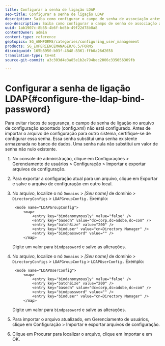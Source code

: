 ```yaml
---
title: Configurar a senha de ligação LDAP
seo-title: Configurar a senha de ligação LDAP
description: Saiba como configurar o campo de senha de associação antes de importar o arquivo de configuração para outro sistema.
seo-description: Saiba como configurar o campo de senha de associação antes de importar o arquivo de configuração para outro sistema.
uuid: 1ab1907c-8b55-4b6f-bd5b-49f22d78b8a8
contentOwner: admin
content-type: reference
geptopics: SG_AEMFORMS/categories/configuring_user_management
products: SG_EXPERIENCEMANAGER/6.5/FORMS
discoiquuid: 165b3950-b03f-4848-8361-ffb0a26d2658
translation-type: tm+mt
source-git-commit: a3c303d4e3a85e1b2e794bec2006c335056309fb

---
```



# Configurar a senha de ligação LDAP{#configure-the-ldap-bind-password}

Para evitar riscos de segurança, o campo de senha de ligação no arquivo de configuração exportado (config.xml) não está configurado. Antes de importar o arquivo de configuração para outro sistema, certifique-se de configurar essa senha. Essa senha substitui uma senha existente armazenada no banco de dados. Uma senha nula não substitui um valor de senha não nulo existente.

1. No console de administração, clique em Configurações > Gerenciamento de usuários > Configuração > Importar e exportar arquivos de configuração.
1. Para exportar a configuração atual para um arquivo, clique em Exportar e salve o arquivo de configuração em outro local.
1. No arquivo, localize o nó `Domains` > *[Seu nome]* de domínio > `DirectoryConfigs` > `LDAPGroupConfig` . Exemplo:

   ```as3
    <node name="LDAPGroupConfig">
        <map>
            <entry key="bindanonymously" value="false" />
            <entry key="basedn" value="dc=corp,dc=adobe,dc=com" />
            <entry key="batchSize" value="200" />
            <entry key="binduser" value="cn=Directory Manager" />
            <entry key="bindpassword" value="" />
        </map>
   ```

   Digite um valor para `bindpassword` e salve as alterações.

1. No arquivo, localize o nó `Domains` > *[Seu nome]* de domínio > `DirectoryConfigs` > `LDAPGroupConfig` > `LDAPUserConfig` . Exemplo:

   ```as3
    <node name="LDAPUserConfig">
        <map>
            <entry key="bindanonymously" value="false" />
            <entry key="batchSize" value="200" />
            <entry key="basedn" value="dc=corp,dc=adobe,dc=com" />
            <entry key="bindpassword" value="" />
            <entry key="binduser" value="cn=Directory Manager" />
        </map>
   ```

   Digite um valor para `bindpassword` e salve as alterações.

1. Para importar o arquivo atualizado, em Gerenciamento de usuários, clique em Configuração > Importar e exportar arquivos de configuração.
1. Clique em Procurar para localizar o arquivo, clique em Importar e em OK.

